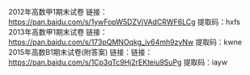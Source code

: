 2012年高数甲1期末试卷 链接：https://pan.baidu.com/s/1ywFopW5DZVjVAdCRWF6LCg  提取码：hxfs</br>
2013年高数甲1期末试卷 链接：https://pan.baidu.com/s/173pQMNOqkg_iv64mh9zyNw  提取码：kwne</br>
2015年高数B1期末试卷(附答案) 链接：链接：https://pan.baidu.com/s/1Cp3qTc9Hj2rEKteiu9SuPg  提取码：iayw</br>
